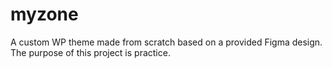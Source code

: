 # myzone
A custom WP theme made from scratch based on a provided Figma design. The purpose of this project is practice. 
